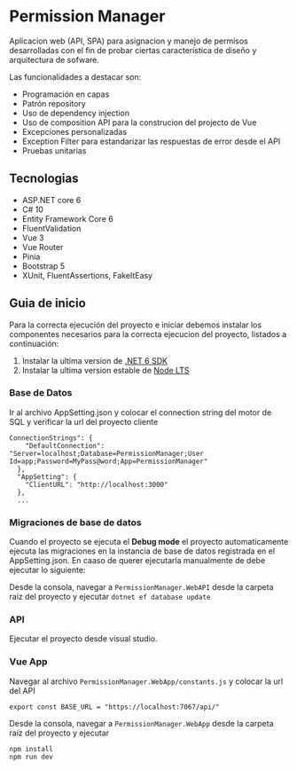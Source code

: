 # Permission Manager

Aplicacion web (API, SPA) para asignacion y manejo de permisos desarrolladas con el fin de probar ciertas caracteristica de diseño y arquitectura de sofware.

Las funcionalidades a destacar son:

* Programación en capas
* Patrón repository
* Uso de dependency injection
* Uso de composition API para la construcion del projecto de Vue
* Excepciones personalizadas
* Exception Filter para estandarizar las respuestas de error desde el API
* Pruebas unitarias


## Tecnologias
* ASP.NET core 6
* C# 10
* Entity Framework Core 6
* FluentValidation
* Vue 3
* Vue Router
* Pinia
* Bootstrap 5 
* XUnit, FluentAssertions, FakeItEasy

## Guia de inicio
Para la correcta ejecución del proyecto e iniciar debemos instalar los componentes necesarios para la correcta ejecucion del proyecto, listados a continuación:

1. Instalar la ultima version de [.NET 6 SDK](https://dotnet.microsoft.com/en-us/download/dotnet/6.0)
2. Instalar la ultima version estable de [Node LTS](https://nodejs.org/en/)

### Base de Datos
Ir al archivo AppSetting.json y colocar el connection string del motor de SQL y verificar la url del proyecto cliente

```
ConnectionStrings": {
    "DefaultConnection": "Server=localhost;Database=PermissionManager;User Id=app;Password=MyPass@word;App=PermissionManager"
  },
  "AppSetting": {
    "ClientURL": "http://localhost:3000"
  }, 
  ...
  ```
### Migraciones de base de datos
Cuando el proyecto se ejecuta el **Debug mode** el proyecto automaticamente ejecuta las migraciones en la instancia de base de datos registrada en el AppSetting.json. En caaso de querer ejecutarla manualmente de debe ejecutar lo siguiente:

Desde la consola, navegar a `PermissionManager.WebAPI` desde la carpeta raiz del proyecto y ejecutar `dotnet ef database update`

### API
Ejecutar el proyecto desde visual studio.

### Vue App
Navegar al archivo `PermissionManager.WebApp/constants.js` y colocar la url del API
```
export const BASE_URL = "https://localhost:7067/api/"
```
Desde la consola, navegar a `PermissionManager.WebApp` desde la carpeta raiz del proyecto y ejecutar 
```
npm install
npm run dev
```
